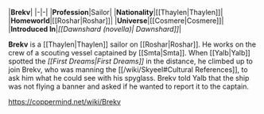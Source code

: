 |**Brekv**|
|-|-|
|**Profession**|Sailor|
|**Nationality**|[[Thaylen\|Thaylen]]|
|**Homeworld**|[[Roshar\|Roshar]]|
|**Universe**|[[Cosmere\|Cosmere]]|
|**Introduced In**|*[[Dawnshard (novella)\| Dawnshard]]*|

**Brekv** is a [[Thaylen\|Thaylen]] sailor on [[Roshar\|Roshar]]. He works on the crew of a scouting vessel captained by [[Smta\|Smta]].
When [[Yalb\|Yalb]] spotted the *[[First Dreams\|First Dreams]]* in the distance, he climbed up to join Brekv, who was manning the [[/wiki/Skyeel#Cultural References]], to ask him what he could see with his spyglass. Brekv told Yalb that the ship was not flying a banner and asked if he wanted to report it to the captain.



https://coppermind.net/wiki/Brekv